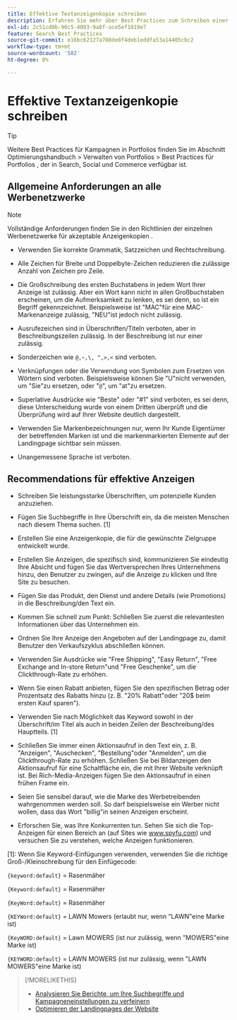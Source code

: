 ```yaml
---
title: Effektive Textanzeigenkopie schreiben
description: Erfahren Sie mehr über Best Practices zum Schreiben einer effektiven Anzeigenkopie.
exl-id: 2c51cd0b-90c5-4093-9a0f-ace5ef1019e7
feature: Search Best Practices
source-git-commit: e16bc62127a708de8f4deb1eddfa53a14405cbc2
workflow-type: tm+mt
source-wordcount: '582'
ht-degree: 0%

---
```


# Effektive Textanzeigenkopie schreiben

>[!TIP]
>
>Weitere Best Practices für Kampagnen in Portfolios finden Sie im Abschnitt Optimierungshandbuch > Verwalten von Portfolios > Best Practices für Portfolios , der in Search, Social und Commerce verfügbar ist.<!-- verify convention for referencing Optimization Guide here -->

## Allgemeine Anforderungen an alle Werbenetzwerke

>[!NOTE]
>
>Vollständige Anforderungen finden Sie in den Richtlinien der einzelnen Werbenetzwerke für akzeptable Anzeigenkopien .

* Verwenden Sie korrekte Grammatik, Satzzeichen und Rechtschreibung.

* Alle Zeichen für Breite und Doppelbyte-Zeichen reduzieren die zulässige Anzahl von Zeichen pro Zeile.

* Die Großschreibung des ersten Buchstabens in jedem Wort Ihrer Anzeige ist zulässig. Aber ein Wort kann nicht in allen Großbuchstaben erscheinen, um die Aufmerksamkeit zu lenken, es sei denn, so ist ein Begriff gekennzeichnet. Beispielsweise ist &quot;MAC&quot;für eine MAC-Markenanzeige zulässig, &quot;NEU&quot;ist jedoch nicht zulässig.

* Ausrufezeichen sind in Überschriften/Titeln verboten, aber in Beschreibungszeilen zulässig. In der Beschreibung ist nur einer zulässig.

* Sonderzeichen wie `@,~,\, ^,>,<` sind verboten.

* Verknüpfungen oder die Verwendung von Symbolen zum Ersetzen von Wörtern sind verboten. Beispielsweise können Sie &quot;U&quot;nicht verwenden, um &quot;Sie&quot;zu ersetzen, oder &quot;`@`&quot;, um &quot;at&quot;zu ersetzen.

* Superlative Ausdrücke wie &quot;Beste&quot; oder &quot;#1&quot; sind verboten, es sei denn, diese Unterscheidung wurde von einem Dritten überprüft und die Überprüfung wird auf Ihrer Website deutlich dargestellt.

* Verwenden Sie Markenbezeichnungen nur, wenn Ihr Kunde Eigentümer der betreffenden Marken ist und die markenmarkierten Elemente auf der Landingpage sichtbar sein müssen.

* Unangemessene Sprache ist verboten.

## Recommendations für effektive Anzeigen

* Schreiben Sie leistungsstarke Überschriften, um potenzielle Kunden anzuziehen.

* Fügen Sie Suchbegriffe in Ihre Überschrift ein, da die meisten Menschen nach diesem Thema suchen. [1]

* Erstellen Sie eine Anzeigenkopie, die für die gewünschte Zielgruppe entwickelt wurde.

* Erstellen Sie Anzeigen, die spezifisch sind, kommunizieren Sie eindeutig Ihre Absicht und fügen Sie das Wertversprechen Ihres Unternehmens hinzu, den Benutzer zu zwingen, auf die Anzeige zu klicken und Ihre Site zu besuchen.

* Fügen Sie das Produkt, den Dienst und andere Details (wie Promotions) in die Beschreibung/den Text ein.

* Kommen Sie schnell zum Punkt: Schließen Sie zuerst die relevantesten Informationen über das Unternehmen ein.

* Ordnen Sie Ihre Anzeige den Angeboten auf der Landingpage zu, damit Benutzer den Verkaufszyklus abschließen können.

* Verwenden Sie Ausdrücke wie &quot;Free Shipping&quot;, &quot;Easy Return&quot;, &quot;Free Exchange and In-store Return&quot;und &quot;Free Geschenke&quot;, um die Clickthrough-Rate zu erhöhen.

* Wenn Sie einen Rabatt anbieten, fügen Sie den spezifischen Betrag oder Prozentsatz des Rabatts hinzu (z. B. &quot;20% Rabatt&quot;oder &quot;20$ beim ersten Kauf sparen&quot;).

* Verwenden Sie nach Möglichkeit das Keyword sowohl in der Überschrift/im Titel als auch in beiden Zeilen der Beschreibung/des Hauptteils. [1]

* Schließen Sie immer einen Aktionsaufruf in den Text ein, z. B. &quot;Anzeigen&quot;, &quot;Auschecken&quot;, &quot;Bestellung&quot;oder &quot;Anmelden&quot;, um die Clickthrough-Rate zu erhöhen. Schließen Sie bei Bildanzeigen den Aktionsaufruf für eine Schaltfläche ein, die mit Ihrer Website verknüpft ist. Bei Rich-Media-Anzeigen fügen Sie den Aktionsaufruf in einen frühen Frame ein.

* Seien Sie sensibel darauf, wie die Marke des Werbetreibenden wahrgenommen werden soll. So darf beispielsweise ein Werber nicht wollen, dass das Wort &quot;billig&quot;in seinen Anzeigen erscheint.

* Erforschen Sie, was Ihre Konkurrenten tun. Sehen Sie sich die Top-Anzeigen für einen Bereich an (auf Sites wie www.spyfu.com) und versuchen Sie zu verstehen, welche Anzeigen funktionieren.

[1]: Wenn Sie Keyword-Einfügungen verwenden, verwenden Sie die richtige Groß-/Kleinschreibung für den Einfügecode:

`{keyword:default}` = Rasenmäher

`{Keyword:default}` = Rasenmäher

`{KeyWord:default}` = Rasenmäher

`{KEYWord:default}` = LAWN Mowers (erlaubt nur, wenn &quot;LAWN&quot;eine Marke ist)

`{KeyWORD:default}` = Lawn MOWERS (ist nur zulässig, wenn &quot;MOWERS&quot;eine Marke ist)

`{KEYWORD:default}` = LAWN MOWERS (ist nur zulässig, wenn &quot;LAWN MOWERS&quot;eine Marke ist)

>[!MORELIKETHIS]
>
>* [Analysieren Sie Berichte, um Ihre Suchbegriffe und Kampagneneinstellungen zu verfeinern](best-practices-analyze.md)
>* [Optimieren der Landingpages der Website](best-practices-optimize.md)
